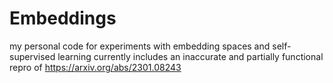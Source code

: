 # Embeddings
my personal code for experiments with embedding spaces and self-supervised learning
currently includes an inaccurate and partially functional repro of https://arxiv.org/abs/2301.08243
